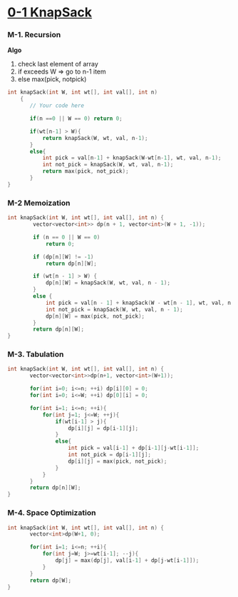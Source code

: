 # [0-1 KnapSack](https://www.geeksforgeeks.org/problems/0-1-knapsack-problem0945/1)

### M-1. Recursion

**Algo**

1. check last element of array
2. if exceeds W => go to n-1 item
3. else max(pick, notpick)

```cpp
int knapSack(int W, int wt[], int val[], int n)
    {
       // Your code here

       if(n ==0 || W == 0) return 0;

       if(wt[n-1] > W){
           return knapSack(W, wt, val, n-1);
       }
       else{
           int pick = val[n-1] + knapSack(W-wt[n-1], wt, val, n-1);
           int not_pick = knapSack(W, wt, val, n-1);
           return max(pick, not_pick);
       }
}
```

### M-2 Memoization

```cpp
int knapSack(int W, int wt[], int val[], int n) {
        vector<vector<int>> dp(n + 1, vector<int>(W + 1, -1));

        if (n == 0 || W == 0)
            return 0;

        if (dp[n][W] != -1)
            return dp[n][W];

        if (wt[n - 1] > W) {
            dp[n][W] = knapSack(W, wt, val, n - 1);
        }
        else {
            int pick = val[n - 1] + knapSack(W - wt[n - 1], wt, val, n - 1);
            int not_pick = knapSack(W, wt, val, n - 1);
            dp[n][W] = max(pick, not_pick);
        }
        return dp[n][W];
}
```

### M-3. Tabulation

```cpp
int knapSack(int W, int wt[], int val[], int n) {
       vector<vector<int>>dp(n+1, vector<int>(W+1));

       for(int i=0; i<=n; ++i) dp[i][0] = 0;
       for(int i=0; i<=W; ++i) dp[0][i] = 0;

       for(int i=1; i<=n; ++i){
           for(int j=1; j<=W; ++j){
               if(wt[i-1] > j){
                   dp[i][j] = dp[i-1][j];
               }
               else{
                   int pick = val[i-1] + dp[i-1][j-wt[i-1]];
                   int not_pick = dp[i-1][j];
                   dp[i][j] = max(pick, not_pick);
               }
           }
       }
       return dp[n][W];
}
```

### M-4. Space Optimization

```cpp
int knapSack(int W, int wt[], int val[], int n) {
       vector<int>dp(W+1, 0);

       for(int i=1; i<=n; ++i){
           for(int j=W; j>=wt[i-1]; --j){
               dp[j] = max(dp[j], val[i-1] + dp[j-wt[i-1]]);
           }
       }
       return dp[W];
}
```
